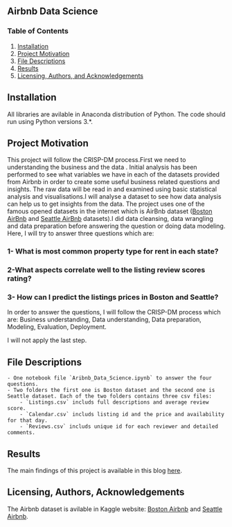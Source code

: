 ## Airbnb Data Science 

### Table of Contents

1. [Installation](#installation)
2. [Project Motivation](#motivation)
3. [File Descriptions](#files)
4. [Results](#results)
5. [Licensing, Authors, and Acknowledgements](#licensing)

## Installation <a name="installation"></a>

All libraries are avilable in Anaconda distribution of Python.  The code should run using Python versions 3.*.

## Project Motivation<a name="motivation"></a>
This project will follow the CRISP-DM process.First we need to understanding the business and the data . Initial analysis has been performed to see what variables we have in each of the datasets provided from Airbnb in order to create some useful business related questions and insights. The raw data will be read in and examined using basic statistical analysis and visualisations.I will analyse a dataset to see how data analysis can help us to get insights from the data. The project uses one of the famous opened datasets in the internet which is AirBnb dataset ([Boston AirBnb](https://www.kaggle.com/airbnb/boston/) and [Seattle AirBnb](https://www.kaggle.com/airbnb/seattle/data) datasets).I did data cleansing, data wrangling and data preparation before answering the question or doing data modeling. Here, I will try to answer three questions which are:
### 1- What is most common property type for rent in each state?
### 2-What aspects correlate well to the listing review scores rating?
### 3- How can I predict the listings prices in Boston and Seattle?

In order to answer the questions, I will follow the CRISP-DM process which are: Business understanding, Data understanding, Data preparation, Modeling, Evaluation, Deployment.

I will not apply the last step.



## File Descriptions <a name="files"></a>

	- One notebook file `Aribnb_Data_Science.ipynb` to answer the four questions.
	- Two folders the first one is Boston dataset and the second one is Seattle dataset. Each of the two folders contains three csv files: 
		- `Listings.csv` includs full descriptions and average review score.
		- `Calendar.csv` includs listing id and the price and availability for that day.
		- `Reviews.csv` includs unique id for each reviewer and detailed comments. 

## Results<a name="results"></a>

The main findings of this project is available in this blog [here](https://medium.com/seattle-and-boston-airbnb-listings-analysis/seattle-and-boston-airbnb-listings-analysis-1eabf45c6695).

## Licensing, Authors, Acknowledgements<a name="licensing"></a>

The Airbnb dataset is avilable in Kaggle website: [Boston Airbnb](https://www.kaggle.com/airbnb/boston/) and [Seattle Airbnb](https://www.kaggle.com/airbnb/seattle/data).
